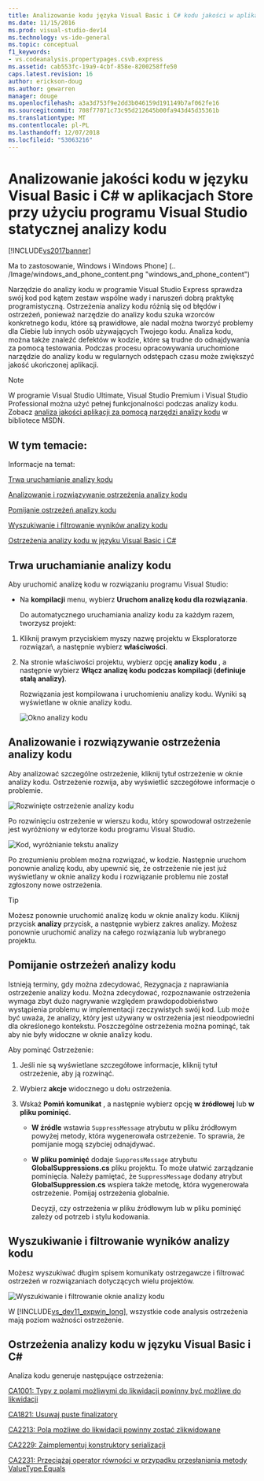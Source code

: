 ```yaml
---
title: Analizowanie kodu języka Visual Basic i C# kodu jakości w aplikacjach Store przy użyciu statycznej analizy kodu
ms.date: 11/15/2016
ms.prod: visual-studio-dev14
ms.technology: vs-ide-general
ms.topic: conceptual
f1_keywords:
- vs.codeanalysis.propertypages.csvb.express
ms.assetid: cab553fc-19a9-4cbf-858e-8200258ffe50
caps.latest.revision: 16
author: erickson-doug
ms.author: gewarren
manager: douge
ms.openlocfilehash: a3a3d753f9e2dd3b046159d191149b7af062fe16
ms.sourcegitcommit: 708f77071c73c95d212645b00fa943d45d35361b
ms.translationtype: MT
ms.contentlocale: pl-PL
ms.lasthandoff: 12/07/2018
ms.locfileid: "53063216"
---
```

# <a name="analyze-visual-basic-and-c-code-quality-in-store-apps-using-visual-studio-static-code-analysis"></a>Analizowanie jakości kodu w języku Visual Basic i C# w aplikacjach Store przy użyciu programu Visual Studio statycznej analizy kodu

[!INCLUDE[vs2017banner](../includes/vs2017banner.md)]

Ma to zastosowanie, Windows i Windows Phone] (.. /Image/windows_and_phone_content.png "windows_and_phone_content")

 Narzędzie do analizy kodu w programie Visual Studio Express sprawdza swój kod pod kątem zestaw wspólne wady i naruszeń dobrą praktykę programistyczną. Ostrzeżenia analizy kodu różnią się od błędów i ostrzeżeń, ponieważ narzędzie do analizy kodu szuka wzorców konkretnego kodu, które są prawidłowe, ale nadal można tworzyć problemy dla Ciebie lub innych osób używających Twojego kodu. Analiza kodu, można także znaleźć defektów w kodzie, które są trudne do odnajdywania za pomocą testowania. Podczas procesu opracowywania uruchomione narzędzie do analizy kodu w regularnych odstępach czasu może zwiększyć jakość ukończonej aplikacji.

> [!NOTE]
>  W programie Visual Studio Ultimate, Visual Studio Premium i Visual Studio Professional można użyć pełnej funkcjonalności podczas analizy kodu. Zobacz [analiza jakości aplikacji za pomocą narzędzi analizy kodu](http://msdn.microsoft.com/library/dd264897.aspx) w bibliotece MSDN.

## <a name="in-this-topic"></a>W tym temacie:
 Informacje na temat:

 [Trwa uruchamianie analizy kodu](../test/analyze-visual-basic-and-csharp-code-quality-in-store-apps-using-visual-studio-static-code-analysis.md#BKMK_Run)

 [Analizowanie i rozwiązywanie ostrzeżenia analizy kodu](../test/analyze-visual-basic-and-csharp-code-quality-in-store-apps-using-visual-studio-static-code-analysis.md#BKMK_Analyze)

 [Pomijanie ostrzeżeń analizy kodu](../test/analyze-visual-basic-and-csharp-code-quality-in-store-apps-using-visual-studio-static-code-analysis.md#BKMK_Suppress)

 [Wyszukiwanie i filtrowanie wyników analizy kodu](../test/analyze-visual-basic-and-csharp-code-quality-in-store-apps-using-visual-studio-static-code-analysis.md#BKMK_Search)

 [Ostrzeżenia analizy kodu w języku Visual Basic i C#](../test/analyze-visual-basic-and-csharp-code-quality-in-store-apps-using-visual-studio-static-code-analysis.md#BKMK_Warnings)

##  <a name="BKMK_Run"></a> Trwa uruchamianie analizy kodu
 Aby uruchomić analizę kodu w rozwiązaniu programu Visual Studio:

- Na **kompilacji** menu, wybierz **Uruchom analizę kodu dla rozwiązania**.

  Do automatycznego uruchamiania analizy kodu za każdym razem, tworzysz projekt:

1. Kliknij prawym przyciskiem myszy nazwę projektu w Eksploratorze rozwiązań, a następnie wybierz **właściwości**.

2. Na stronie właściwości projektu, wybierz opcję **analizy kodu** , a następnie wybierz **Włącz analizę kodu podczas kompilacji (definiuje stałą analizy)**.

   Rozwiązania jest kompilowana i uruchomieniu analizy kodu. Wyniki są wyświetlane w oknie analizy kodu.

   ![Okno analizy kodu](../test/media/ca-managed-collapsed.png "CA_Managed_Collapsed")

##  <a name="BKMK_Analyze"></a> Analizowanie i rozwiązywanie ostrzeżenia analizy kodu
 Aby analizować szczególne ostrzeżenie, kliknij tytuł ostrzeżenie w oknie analizy kodu. Ostrzeżenie rozwija, aby wyświetlić szczegółowe informacje o problemie.

 ![Rozwinięte ostrzeżenie analizy kodu](../test/media/ca-managed-callouts.png "CA_Managed_Callouts")

 Po rozwinięciu ostrzeżenie w wierszu kodu, który spowodował ostrzeżenie jest wyróżniony w edytorze kodu programu Visual Studio.

 ![Kod, wyróżnianie tekstu analizy](../test/media/ca-managed-sourceline.png "CA_Managed_SourceLine")

 Po zrozumieniu problem można rozwiązać, w kodzie. Następnie uruchom ponownie analizę kodu, aby upewnić się, że ostrzeżenie nie jest już wyświetlany w oknie analizy kodu i rozwiązanie problemu nie został zgłoszony nowe ostrzeżenia.

> [!TIP]
>  Możesz ponownie uruchomić analizę kodu w oknie analizy kodu. Kliknij przycisk **analizy** przycisk, a następnie wybierz zakres analizy. Możesz ponownie uruchomić analizy na całego rozwiązania lub wybranego projektu.

##  <a name="BKMK_Suppress"></a> Pomijanie ostrzeżeń analizy kodu
 Istnieją terminy, gdy można zdecydować, Rezygnacja z naprawiania ostrzeżenie analizy kodu. Można zdecydować, rozpoznawanie ostrzeżenia wymaga zbyt dużo nagrywanie względem prawdopodobieństwo wystąpienia problemu w implementacji rzeczywistych swój kod. Lub może być uważa, że analizy, który jest używany w ostrzeżenia jest nieodpowiedni dla określonego kontekstu. Poszczególne ostrzeżenia można pominąć, tak aby nie były widoczne w oknie analizy kodu.

 Aby pominąć Ostrzeżenie:

1. Jeśli nie są wyświetlane szczegółowe informacje, kliknij tytuł ostrzeżenie, aby ją rozwinąć.

2. Wybierz **akcje** widocznego u dołu ostrzeżenia.

3. Wskaż **Pomiń komunikat** , a następnie wybierz opcję **w źródłowej** lub **w pliku pominięć**.

   - **W źródle** wstawia `SuppressMessage` atrybutu w pliku źródłowym powyżej metody, która wygenerowała ostrzeżenie. To sprawia, że pomijanie mogą szybciej odnajdywać.

   - **W pliku pominięć** dodaje `SuppressMessage` atrybutu **GlobalSuppressions.cs** pliku projektu. To może ułatwić zarządzanie pominięcia. Należy pamiętać, że `SuppressMessage` dodany atrybut **GlobalSuppression.cs** wspiera także metodę, która wygenerowała ostrzeżenie. Pomijaj ostrzeżenia globalnie.

     Decyzji, czy ostrzeżenia w pliku źródłowym lub w pliku pominięć zależy od potrzeb i stylu kodowania.

##  <a name="BKMK_Search"></a> Wyszukiwanie i filtrowanie wyników analizy kodu
 Możesz wyszukiwać długim spisem komunikaty ostrzegawcze i filtrować ostrzeżeń w rozwiązaniach dotyczących wielu projektów.

 ![Wyszukiwanie i filtrowanie oknie analizy kodu](../test/media/ca-searchfilter.png "CA_SearchFilter")

 W [!INCLUDE[vs_dev11_expwin_long](../includes/vs-dev11-expwin-long-md.md)], wszystkie code analysis ostrzeżenia mają poziom ważności ostrzeżenie.

##  <a name="BKMK_Warnings"></a> Ostrzeżenia analizy kodu w języku Visual Basic i C#
 Analiza kodu generuje następujące ostrzeżenia:

 [CA1001: Typy z polami możliwymi do likwidacji powinny być możliwe do likwidacji](http://msdn.microsoft.com/library/ms182172.aspx)

 [CA1821: Usuwaj puste finalizatory](http://msdn.microsoft.com/library/bb264476.aspx)

 [CA2213: Pola możliwe do likwidacji powinny zostać zlikwidowane](http://msdn.microsoft.com/library/ms182328.aspx)

 [CA2229: Zaimplementuj konstruktory serializacji](http://msdn.microsoft.com/library/ms182343.aspx)

 [CA2231: Przeciążaj operator równości w przypadku przesłaniania metody ValueType.Equals](http://msdn.microsoft.com/library/ms182359.aspx)
